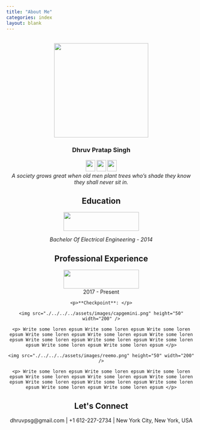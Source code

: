```yaml
---
title: "About Me"
categories: index
layout: blank
---
```

<br/>
<div align="center">
  <img src="./../../../assets/images/dps2.png" height="250" width="250"/>
  <h3>Dhruv Pratap Singh</h3>
  <div>
    <img src="./../../../assets/images/favicon.png" height="30" width="25"/>
    <img src="./../../../assets/images/favicon.png" height="30" width="25"/>
    <img src="./../../../assets/images/favicon.png" height="30" width="25"/>
  </div>
  <i>A society grows great when old men plant trees who’s shade they know they shall never sit in.</i>
</div>

<main class="archive">
  <article align="center">
    <h1>Education</h1>
    <img src="./../../../assets/images/umn.png" height="50" width="200" />
    <p align="center"><i>Bachelor Of Electrical Engineering - 2014</i></p>
  </article>

  <article align="center">
    <h1>Professional Experience</h1>
    <img src="./../../../assets/images/tr.png" height="50" width="200" />
    <div align="center">2017 - Present</div>

    <p>**Checkpoint**: </p>

    <img src="./../../../assets/images/capgemini.png" height="50" width="200" />

    <p> Write some loren epsum Write some loren epsum Write some loren epsum Write some loren epsum Write some loren epsum Write some loren epsum Write some loren epsum Write some loren epsum Write some loren epsum Write some loren epsum Write some loren epsum </p>

    <img src="./../../../assets/images/reemo.png" height="50" width="200" />

    <p> Write some loren epsum Write some loren epsum Write some loren epsum Write some loren epsum Write some loren epsum Write some loren epsum Write some loren epsum Write some loren epsum Write some loren epsum Write some loren epsum Write some loren epsum </p>
  </article>

  <!-- <article>
  ## Tech Stack

  #### Languages
    1. python
    1. Java
    1. Javascript

  #### Cloud Platforms
    1. AWS (*Certified Solutions Architect - Associate*)
    1. GCP

  #### Visualizations
    1. Tableau
    1. D3.js

  #### Data Engineering
    1. Productionalizing ML Models
    1. Containers (Docker, Kubernetes)
    1. Hadoop
    1. Linux

  #### Familiar AI libraries
    1. Tensorflow
    1. SciKit Learn
  </article> -->

  <article>
    <h1 align="center">
      Let's Connect
    </h1>
    <p align="center">dhruvpsg@gmail.com | +1 612-227-2734 | New York City, New York, USA</p>
  </article>
</main>
